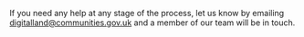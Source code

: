 If you need any help at any stage of the process, let us know by emailing [digitalland@communities.gov.uk](mailto:digitalland@communities.gov.uk) and a member of our team will be in touch.